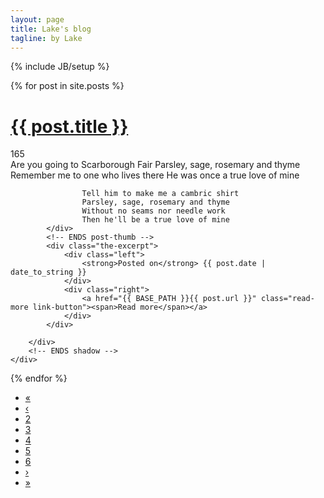 ```yaml
---
layout: page
title: Lake's blog
tagline: by Lake
---
```

{% include JB/setup %}

  {% for post in site.posts %}
    <div class="post">
        <h1>
            <a href="{{ BASE_PATH }}{{ post.url }}">{{ post.title }}</a></h1>
        <div class="n-comments">
            165</div>
        <!-- shadow -->
        <div class="thumb-shadow">
            <!-- post-thumb -->
            <div class="post-thumbnail">
               Are you going to Scarborough Fair
                    Parsley, sage, rosemary and thyme
                    Remember me to one who lives there
                    He was once a true love of mine

                    Tell him to make me a cambric shirt
                    Parsley, sage, rosemary and thyme
                    Without no seams nor needle work
                    Then he'll be a true love of mine
            </div>
            <!-- ENDS post-thumb -->
            <div class="the-excerpt">
                <div class="left">
                    <strong>Posted on</strong> {{ post.date | date_to_string }} 
                </div>
                <div class="right">
                    <a href="{{ BASE_PATH }}{{ post.url }}" class="read-more link-button"><span>Read more</span></a>
                </div>
            </div>
            
        </div>
        <!-- ENDS shadow -->
    </div>
  {% endfor %}

<div class="clear">
</div>
<ul class='pager'>
    <li class='first-page'><a href='#'>&laquo;</a></li>
    <li><a href='#'>&lsaquo;</a></li>
    <li><a href='#'>2</a></li>
    <li><a href='#'>3</a></li>
    <li class='active'><a href='#'>4</a></li>
    <li><a href='#'>5</a></li>
    <li><a href='#'>6</a></li>
    <li><a href='#'>&rsaquo;</a></li>
    <li class='last-page'><a href='#'>&raquo;</a></li>
</ul>



